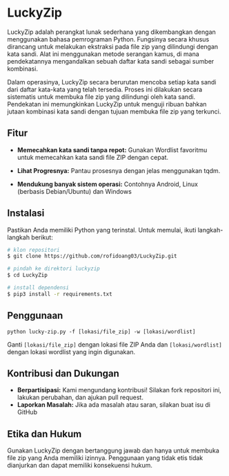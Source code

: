 # LuckyZip

LuckyZip adalah perangkat lunak sederhana yang dikembangkan dengan menggunakan bahasa pemrograman Python. Fungsinya secara khusus dirancang untuk melakukan ekstraksi pada file zip yang dilindungi dengan kata sandi. Alat ini menggunakan metode serangan kamus, di mana pendekatannya mengandalkan sebuah daftar kata sandi sebagai sumber kombinasi.

Dalam operasinya, LuckyZip secara berurutan mencoba setiap kata sandi dari daftar kata-kata yang telah tersedia. Proses ini dilakukan secara sistematis untuk membuka file zip yang dilindungi oleh kata sandi. Pendekatan ini memungkinkan LuckyZip untuk menguji ribuan bahkan jutaan kombinasi kata sandi dengan tujuan membuka file zip yang terkunci.

## Fitur

- **Memecahkan kata sandi tanpa repot:** Gunakan Wordlist favoritmu untuk memecahkan kata sandi file ZIP dengan cepat.
- **Lihat Progresnya:** Pantau prosesnya dengan jelas menggunakan tqdm.

- **Mendukung banyak sistem operasi:** Contohnya Android, Linux (berbasis Debian/Ubuntu) dan Windows
  
## Instalasi

Pastikan Anda memiliki Python yang terinstal. Untuk memulai, ikuti langkah-langkah berikut:

```bash
# klon repositori
$ git clone https://github.com/rofidoang03/LuckyZip.git

# pindah ke direktori luckyzip
$ cd LuckyZip

# install dependensi
$ pip3 install -r requirements.txt
```

## Penggunaan

```
python lucky-zip.py -f [lokasi/file_zip] -w [lokasi/wordlist]
```
Ganti `[lokasi/file_zip]` dengan lokasi file ZIP Anda dan `[lokasi/wordlist]` dengan lokasi wordlist yang ingin digunakan.

## Kontribusi dan Dukungan

- **Berpartisipasi:** Kami mengundang kontribusi! Silakan fork repositori ini, lakukan perubahan, dan ajukan pull request.
- **Laporkan Masalah:** Jika ada masalah atau saran, silakan buat isu di GitHub

## Etika dan Hukum

Gunakan LuckyZip dengan bertanggung jawab dan hanya untuk membuka file zip yang Anda memiliki izinnya. Penggunaan yang tidak etis tidak dianjurkan dan dapat memiliki konsekuensi hukum.
